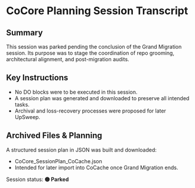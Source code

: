# CoCore Planning Session Transcript

## Summary
This session was parked pending the conclusion of the Grand Migration session. Its purpose was to stage the coordination of repo grooming, architectural alignment, and post-migration audits.

## Key Instructions
- No DO blocks were to be executed in this session.
- A session plan was generated and downloaded to preserve all intended tasks.
- Archival and loss-recovery processes were proposed for later UpSweep.

## Archived Files & Planning
A structured session plan in JSON was built and downloaded:
- CoCore_SessionPlan_CoCache.json
- Intended for later import into CoCache once Grand Migration ends.

Session status: **🟡 Parked**
